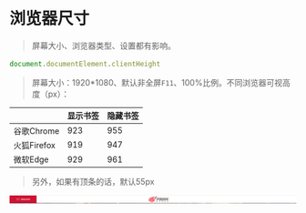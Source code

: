 # 浏览器尺寸

> 屏幕大小、浏览器类型、设置都有影响。

```js
document.documentElement.clientHeight
```

> 屏幕大小：1920*1080、默认非全屏`F11`、100%比例。不同浏览器可视高度（px）：

|           | 显示书签 | 隐藏书签 |
|-----------|------|------|
| 谷歌Chrome  | 923  | 955  |
| 火狐Firefox | 919  | 947  |
| 微软Edge    | 929  | 961  |

> 另外，如果有顶条的话，默认55px

![topBar](img/img.png)

